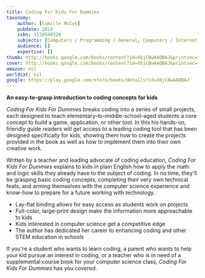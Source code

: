 ```yaml
---
title: Coding For Kids For Dummies
taxonomy:
	author: [Camille McCue]
	pubdate: 2014
	isbn: 1118940326
	subjects: [Computers / Programming / General, Computers / Internet / Application Development, Juvenile Nonfiction / Computers / Programming]
	audience: []
	expertise: []
thumb: http://books.google.com/books/content?id=X6jCBwAAQBAJ&printsec=frontcover&img=1&zoom=2&edge=curl&imgtk=AFLRE73rduFCy1UMLJMIqUd23oclILlg4b-l9nNg3TIzjynh9uPOmhfxZNwgHEkVqyCKK3KWxCM7PZBjCW5HhCLI9VxLkJ3OEuzbqKqiDOq57vv7lQX5i7J-g-hc-4oTFApplokC5xYm&source=gbs_api
cover: http://books.google.com/books/content?id=X6jCBwAAQBAJ&printsec=frontcover&img=1&zoom=6&edge=curl&imgtk=AFLRE70Mzx_I12HLtYtbPdY37m14NkwAHihn6dQyhVLRXf5HBKXRmRN_PetSddgeHl5iZlvReaGMpZXh8lX0twXOvI3aETPM2ggLfNpXM8SvguVPThiZS9ZFhs08EiKaud8SVyBNgRCN&source=gbs_api
amazon: nil
worldcat: nil
google: https://play.google.com/store/books/details?id=X6jCBwAAQBAJ
---
```

<b>An easy-to-grasp introduction to coding concepts for kids</b> <p><i>Coding For Kids For Dummies</i> breaks coding into a series of small projects, each designed to teach elementary-to-middle-school-aged students a core concept to build a game, application, or other tool. In this his hands-on, friendly guide readers will get access to a leading coding tool that has been designed specifically for kids, showing them how to create the projects provided in the book as well as how to implement them into their own creative work.</p> <p>Written by a teacher and leading advocate of coding education, <i>Coding For Kids For Dummies</i> explains to kids in plain English how to apply the math and logic skills they already have to the subject of coding. In no time, they'll be grasping basic coding concepts, completing their very own technical feats, and arming themselves with the computer science experience and know-how to prepare for a future working with technology.</p> <ul> <li>Lay-flat binding allows for easy access as students work on projects</li> <li>Full-color, large-print design make the information more approachable to kids</li> <li>Kids interested in computer science get a competitive edge</li> <li>The author has dedicated her career to enhancing coding and other STEM education in schools</li> </ul> <p>If you're a student who wants to learn coding, a parent who wants to help your kid pursue an interest in coding, or a teacher who is in need of a supplemental course book for your computer science class, <i>Coding For Kids For Dummies</i> has you covered.</p>